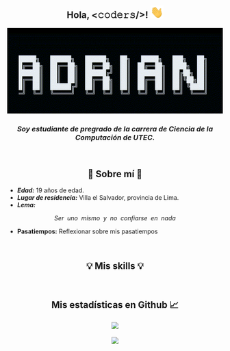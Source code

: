 <h2 align="center"> Hola, <𝚌𝚘𝚍𝚎𝚛𝚜/>! <img src="./public/Hi.gif" width="30px"></h2>

<div align="center">
  <img src="./public/name.gif" alt="name_gif" width="700" height="200"/>
</div>

<!-- <pre align="center">
</pre> -->

<h3 align="center"><em>Soy estudiante de pregrado de la carrera de Ciencia de la Computación de UTEC.</em></h3>

<br>
<h2 align="center">🔭 Sobre mí 🔭</h2>

- ***Edad:*** 19 años de edad.
- ***Lugar de residencia:*** Villa el Salvador, provincia de Lima.
- ***Lema:***

$$Ser \ \ uno \ \ mismo \ \ y \ \ no \ \ confiarse \ \ en \ \ nada$$

- **Pasatiempos:** Reflexionar sobre mis pasatiempos

<!--

<hr>
<h2 align="center"> Mis cursos actualmente </h2>

<h3 align="center">Domingo 24 de Agosto</h3>

<h3 align="center"><em>En descanso</em></h3>

<ul>

</ul>

-->

<br>
<h2 align="center"> 💡 Mis skills 💡 </h2>



<br>
<h2 align="center"> Mis estadísticas en Github 📈 </h2>
  
  <div align="center"> 
     <a href="https://github.com/Sandovl0593">
      <img align="center" src="https://github-readme-stats.vercel.app/api?username=Sandovl0593&show_icons=true_color=fff&icon_color=79ff97&text_color=9f9f9f&bg_color=151515" />
    </a>
    <br><br>
    <a href="https://github.com/Sandovl0593">
      <img align="center" src="https://github-readme-stats.vercel.app/api/top-langs/?username=Sandovl0593&layout=compact&&text_color=9f9f9f&bg_color=151515"/>
    </a>
</div>